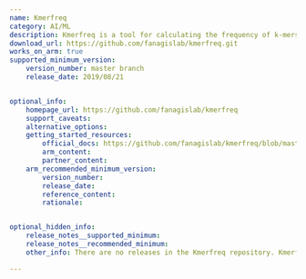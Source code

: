 ```yaml
---
name: Kmerfreq
category: AI/ML
description: Kmerfreq is a tool for calculating the frequency of k-mers (subsequences of length k) in a sequence of biological data.
download_url: https://github.com/fanagislab/kmerfreq.git
works_on_arm: true
supported_minimum_version: 
    version_number: master branch
    release_date: 2019/08/21


optional_info:
    homepage_url: https://github.com/fanagislab/kmerfreq
    support_caveats:
    alternative_options: 
    getting_started_resources:
        official_docs: https://github.com/fanagislab/kmerfreq/blob/master/ReadMe.txt
        arm_content:
        partner_content:
    arm_recommended_minimum_version:
        version_number:
        release_date:
        reference_content:
        rationale:


optional_hidden_info:
    release_notes__supported_minimum: 
    release_notes__recommended_minimum:
    other_info: There are no releases in the Kmerfreq repository. Kmerfreq was tested by cloning the repository and following the steps mentioned in the [README.md](https://github.com/fanagislab/kmerfreq/blob/master/ReadMe.txt).

---
```

